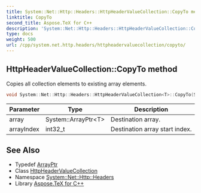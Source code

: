 ```yaml
---
title: System::Net::Http::Headers::HttpHeaderValueCollection::CopyTo method
linktitle: CopyTo
second_title: Aspose.TeX for C++
description: 'System::Net::Http::Headers::HttpHeaderValueCollection::CopyTo method. Copies all collection elements to existing array elements in C++.'
type: docs
weight: 500
url: /cpp/system.net.http.headers/httpheadervaluecollection/copyto/
---
```

## HttpHeaderValueCollection::CopyTo method


Copies all collection elements to existing array elements.

```cpp
void System::Net::Http::Headers::HttpHeaderValueCollection<T>::CopyTo(System::ArrayPtr<T> array, int32_t arrayIndex) override
```


| Parameter | Type | Description |
| --- | --- | --- |
| array | System::ArrayPtr\<T\> | Destination array. |
| arrayIndex | int32_t | Destination array start index. |

## See Also

* Typedef [ArrayPtr](../../../system/arrayptr/)
* Class [HttpHeaderValueCollection](../)
* Namespace [System::Net::Http::Headers](../../)
* Library [Aspose.TeX for C++](../../../)
